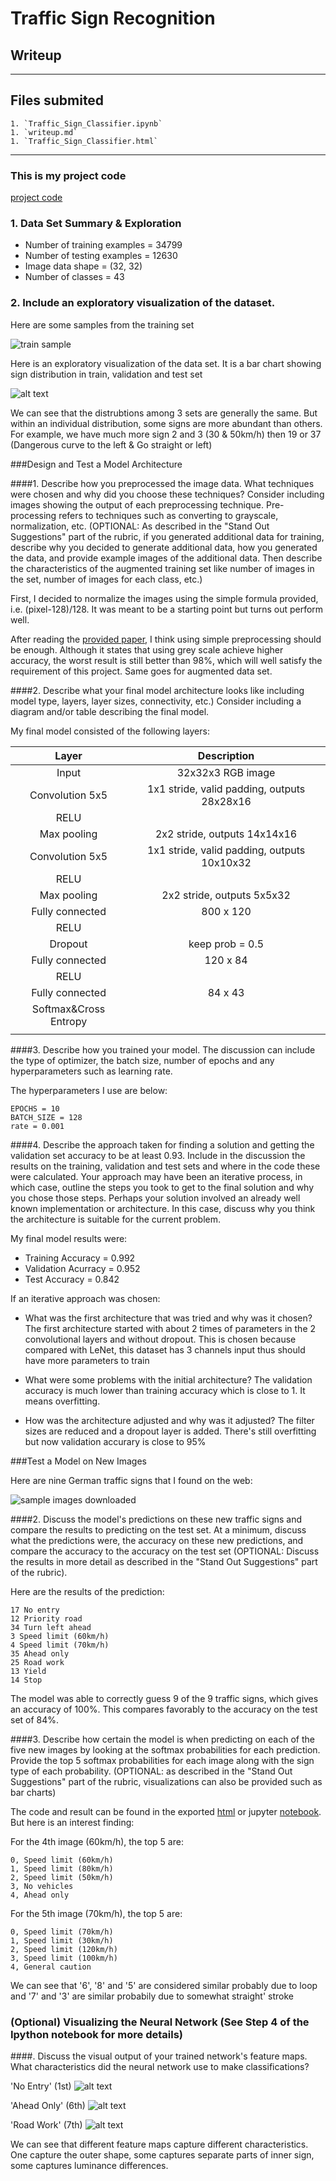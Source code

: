 # **Traffic Sign Recognition** 

## Writeup

---

[//]: # (Image References)

[image1]: ./examples/visualization.png "Visualization"
[image2]: ./examples/sample.jpg "Sample"
[image3]: ./examples/download.png "Downloaded images"
[image4]: ./examples/featuremaps1.png "Feature map 1"
[image5]: ./examples/featuremaps2.png "Feature map 2"
[image6]: ./examples/featuremaps3.png "Feature map 3"

## Files submited

    1. `Traffic_Sign_Classifier.ipynb`
    1. `writeup.md`
    1. `Traffic_Sign_Classifier.html`

---

### This is my project code 
[project code](https://github.com/sandyleo26/CarND-Traffic-Sign-Classifier-Project/blob/master/Traffic_Sign_Classifier.ipynb)

### 1. Data Set Summary & Exploration

* Number of training examples = 34799
* Number of testing examples = 12630
* Image data shape = (32, 32)
* Number of classes = 43

### 2. Include an exploratory visualization of the dataset.

Here are some samples from the training set

![train sample][image2]

Here is an exploratory visualization of the data set. It is a bar chart showing sign distribution in train, validation and test set

![alt text][image1]

We can see that the distrubtions among 3 sets are generally the same. But within an individual distribution, some signs are more abundant than others. For example, we have much more sign 2 and 3 (30 & 50km/h) then 19 or 37 (Dangerous curve to the left & Go straight or left)

###Design and Test a Model Architecture

####1. Describe how you preprocessed the image data. What techniques were chosen and why did you choose these techniques? Consider including images showing the output of each preprocessing technique. Pre-processing refers to techniques such as converting to grayscale, normalization, etc. (OPTIONAL: As described in the "Stand Out Suggestions" part of the rubric, if you generated additional data for training, describe why you decided to generate additional data, how you generated the data, and provide example images of the additional data. Then describe the characteristics of the augmented training set like number of images in the set, number of images for each class, etc.)

First, I decided to normalize the images using the simple formula provided, i.e. (pixel-128)/128. It was meant to be a starting point but turns out perform well.

After reading the [provided paper](http://yann.lecun.com/exdb/publis/pdf/sermanet-ijcnn-11.pdf), I think using simple preprocessing should be enough. Although it states that using grey scale achieve higher accuracy, the worst result is still better than 98%, which will well satisfy the requirement of this project. Same goes for augmented data set.

####2. Describe what your final model architecture looks like including model type, layers, layer sizes, connectivity, etc.) Consider including a diagram and/or table describing the final model.

My final model consisted of the following layers:

| Layer         		|     Description	        					| 
|:---------------------:|:---------------------------------------------:| 
| Input         		| 32x32x3 RGB image   							| 
| Convolution 5x5     	| 1x1 stride, valid padding, outputs 28x28x16 	|
| RELU					|												|
| Max pooling	      	| 2x2 stride,  outputs 14x14x16 				|
| Convolution 5x5	    | 1x1 stride, valid padding, outputs 10x10x32 	|
| RELU					|												|
| Max pooling	      	| 2x2 stride,  outputs 5x5x32 				    |
| Fully connected		| 800 x 120        							    |
| RELU					|												|
| Dropout				| keep prob = 0.5								|
| Fully connected		| 120 x 84        							    |
| RELU					|												|
| Fully connected		| 84 x 43        							    |
| Softmax&Cross Entropy	|												|
|						|												|


####3. Describe how you trained your model. The discussion can include the type of optimizer, the batch size, number of epochs and any hyperparameters such as learning rate.

The hyperparameters I use are below:

    EPOCHS = 10
    BATCH_SIZE = 128
    rate = 0.001


####4. Describe the approach taken for finding a solution and getting the validation set accuracy to be at least 0.93. Include in the discussion the results on the training, validation and test sets and where in the code these were calculated. Your approach may have been an iterative process, in which case, outline the steps you took to get to the final solution and why you chose those steps. Perhaps your solution involved an already well known implementation or architecture. In this case, discuss why you think the architecture is suitable for the current problem.

My final model results were:
* Training Accuracy = 0.992
* Validation Acurracy = 0.952
* Test Accuracy = 0.842

If an iterative approach was chosen:

* What was the first architecture that was tried and why was it chosen?
    The first architecture started with about 2 times of parameters in the 2 convolutional layers and without dropout. This is chosen because compared with LeNet, this dataset has 3 channels input thus should have more parameters to train

* What were some problems with the initial architecture?
    The validation accuracy is much lower than training accuracy which is close to 1. It means overfitting.

* How was the architecture adjusted and why was it adjusted?
    The filter sizes are reduced and a dropout layer is added. There's still overfitting but now validation accurary is close to 95%

###Test a Model on New Images

Here are nine German traffic signs that I found on the web:

![sample images downloaded][image3]

####2. Discuss the model's predictions on these new traffic signs and compare the results to predicting on the test set. At a minimum, discuss what the predictions were, the accuracy on these new predictions, and compare the accuracy to the accuracy on the test set (OPTIONAL: Discuss the results in more detail as described in the "Stand Out Suggestions" part of the rubric).

Here are the results of the prediction:

    17 No entry
    12 Priority road
    34 Turn left ahead
    3 Speed limit (60km/h)
    4 Speed limit (70km/h)
    35 Ahead only
    25 Road work
    13 Yield
    14 Stop

The model was able to correctly guess 9 of the 9 traffic signs, which gives an accuracy of 100%. This compares favorably to the accuracy on the test set of 84%.

####3. Describe how certain the model is when predicting on each of the five new images by looking at the softmax probabilities for each prediction. Provide the top 5 softmax probabilities for each image along with the sign type of each probability. (OPTIONAL: as described in the "Stand Out Suggestions" part of the rubric, visualizations can also be provided such as bar charts)

The code and result can be found in the exported [html](./Traffic_Sign_Classifier.html) or jupyter [notebook](./Traffic_Sign_Classifier.ipynb). But here is an interest finding:

For the 4th image (60km/h), the top 5 are:

    0, Speed limit (60km/h)
    1, Speed limit (80km/h)
    2, Speed limit (50km/h)
    3, No vehicles
    4, Ahead only

For the 5th image (70km/h), the top 5 are:

    0, Speed limit (70km/h)
    1, Speed limit (30km/h)
    2, Speed limit (120km/h)
    3, Speed limit (100km/h)
    4, General caution

We can see that '6', '8' and '5' are considered similar probably due to loop and '7' and '3' are similar probabily due to somewhat straight' stroke


### (Optional) Visualizing the Neural Network (See Step 4 of the Ipython notebook for more details)
####. Discuss the visual output of your trained network's feature maps. What characteristics did the neural network use to make classifications?

'No Entry' (1st)
![alt text][image4]

'Ahead Only' (6th)
![alt text][image5]

'Road Work' (7th)
![alt text][image6]

We can see that different feature maps capture different characteristics. One capture the outer shape, some captures separate parts of inner sign, some captures luminance differences.
